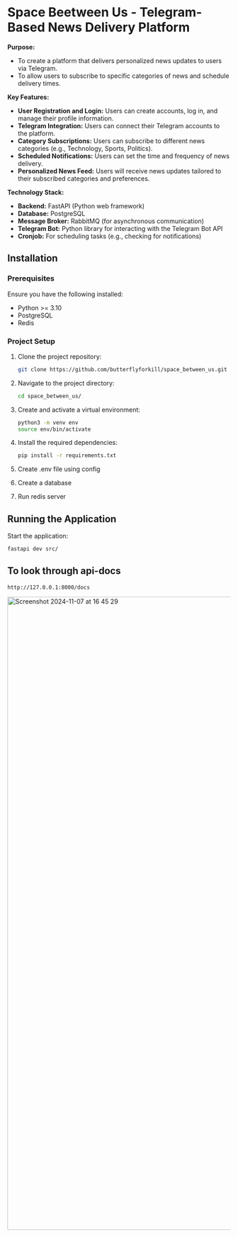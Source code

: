 # Space Beetween Us - Telegram-Based News Delivery Platform

**Purpose:**

- To create a platform that delivers personalized news updates to users via Telegram.
- To allow users to subscribe to specific categories of news and schedule delivery times.

**Key Features:**

- **User Registration and Login:** Users can create accounts, log in, and manage their profile information.
- **Telegram Integration:** Users can connect their Telegram accounts to the platform.
- **Category Subscriptions:** Users can subscribe to different news categories (e.g., Technology, Sports, Politics).
- **Scheduled Notifications:** Users can set the time and frequency of news delivery.
- **Personalized News Feed:** Users will receive news updates tailored to their subscribed categories and preferences.

**Technology Stack:**

- **Backend:** FastAPI (Python web framework)
- **Database:** PostgreSQL
- **Message Broker:** RabbitMQ (for asynchronous communication)
- **Telegram Bot:** Python library for interacting with the Telegram Bot API
- **Cronjob:** For scheduling tasks (e.g., checking for notifications)

## Installation

### Prerequisites
Ensure you have the following installed:

- Python >= 3.10
- PostgreSQL
- Redis


### Project Setup
1. Clone the project repository:
    ```bash
    git clone https://github.com/butterflyforkill/space_between_us.git
    ```
   
2. Navigate to the project directory:
    ```bash
    cd space_between_us/
    ```

3. Create and activate a virtual environment:
    ```bash
    python3 -m venv env
    source env/bin/activate
    ```

4. Install the required dependencies:
    ```bash
    pip install -r requirements.txt
    ```

5. Create .env file using config

6. Create a database

7. Run redis server

## Running the Application
Start the application:

```bash
fastapi dev src/
```

## To look through api-docs

```
http://127.0.0.1:8000/docs 
```
<img width="1430" alt="Screenshot 2024-11-07 at 16 45 29" src="https://github.com/user-attachments/assets/52a6f291-7857-4cda-b300-20fa236b2313">

